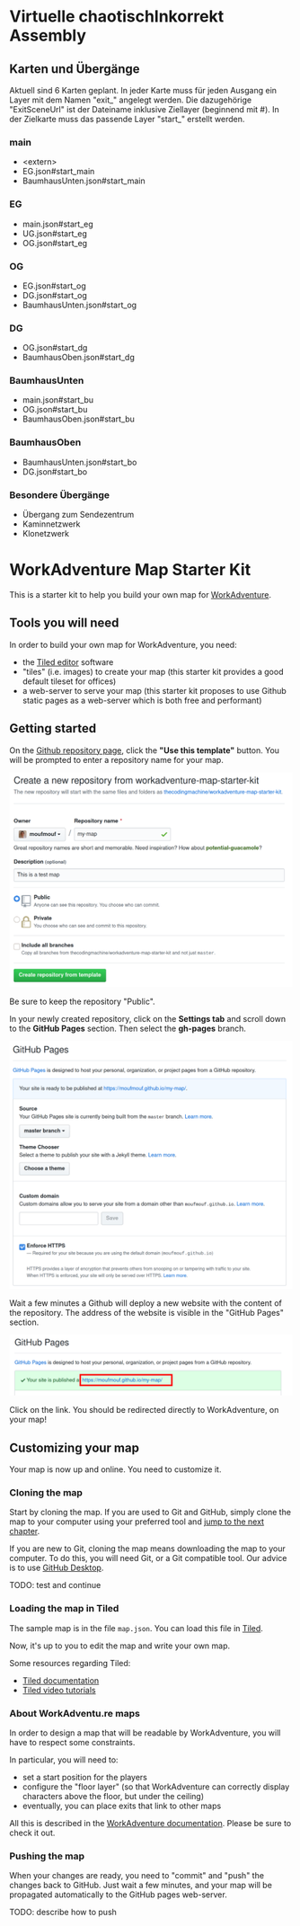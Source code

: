 # Virtuelle chaotischInkorrekt Assembly

## Karten und Übergänge

Aktuell sind 6 Karten geplant. In jeder Karte muss für jeden Ausgang ein Layer mit dem Namen "exit_<zielkarte>" angelegt werden. Die dazugehörige "ExitSceneUrl" ist der Dateiname inklusive Ziellayer (beginnend mit #). In der Zielkarte muss das passende Layer "start_<herkunftskarte>" erstellt werden.

### main
* &lt;extern&gt;
* EG.json#start_main 
* BaumhausUnten.json#start_main
  
### EG
* main.json#start_eg
* UG.json#start_eg
* OG.json#start_eg

### OG
* EG.json#start_og
* DG.json#start_og
* BaumhausUnten.json#start_og

### DG
* OG.json#start_dg
* BaumhausOben.json#start_dg

### BaumhausUnten
* main.json#start_bu
* OG.json#start_bu
* BaumhausOben.json#start_bu

### BaumhausOben
* BaumhausUnten.json#start_bo
* DG.json#start_bo

### Besondere Übergänge
* Übergang zum Sendezentrum
* Kaminnetzwerk
* Klonetzwerk


# WorkAdventure Map Starter Kit

This is a starter kit to help you build your own map for [WorkAdventure](https://workadventu.re).

## Tools you will need

In order to build your own map for WorkAdventure, you need:

- the [Tiled editor](https://www.mapeditor.org/) software
- "tiles" (i.e. images) to create your map (this starter kit provides a good default tileset for offices)
- a web-server to serve your map (this starter kit proposes to use Github static pages as a web-server which is both free and performant)

## Getting started

On the [Github repository page](https://github.com/thecodingmachine/workadventure-map-starter-kit),
click the **"Use this template"** button. You will be prompted to enter a repository name for your map.

![](docs/create_repo.png)

Be sure to keep the repository "Public".

In your newly created repository, click on the **Settings tab** and scroll down to the **GitHub Pages** section.
Then select the **gh-pages** branch. 

![](docs/github_pages.png)

Wait a few minutes a Github will deploy a new website with the content of the repository.
The address of the website is visible in the "GitHub Pages" section.

![](docs/website_address.png)

Click on the link. You should be redirected directly to WorkAdventure, on your map!

## Customizing your map

Your map is now up and online. You need to customize it.

### Cloning the map

Start by cloning the map. If you are used to Git and GitHub, simply clone the map
to your computer using your preferred tool and [jump to the next chapter](#loading-the-map-in-tiled).

If you are new to Git, cloning the map means downloading the map to your computer.
To do this, you will need Git, or a Git compatible tool. Our advice is to use
[GitHub Desktop](https://desktop.github.com/).

TODO: test and continue

### Loading the map in Tiled

The sample map is in the file `map.json`.
You can load this file in [Tiled](https://www.mapeditor.org/).

Now, it's up to you to edit the map and write your own map.

Some resources regarding Tiled:

- [Tiled documentation](https://doc.mapeditor.org/en/stable/manual/introduction/)
- [Tiled video tutorials](https://www.gamefromscratch.com/post/2015/10/14/Tiled-Map-Editor-Tutorial-Series.aspx)

### About WorkAdventu.re maps

In order to design a map that will be readable by WorkAdventure, you will have to respect some constraints.

In particular, you will need to:

- set a start position for the players
- configure the "floor layer" (so that WorkAdventure can correctly display characters above the floor, but under the ceiling)
- eventually, you can place exits that link to other maps

All this is described in the [WorkAdventure documentation](https://github.com/thecodingmachine/workadventure/#designing-a-map).
Please be sure to check it out. 

### Pushing the map

When your changes are ready, you need to "commit" and "push" the changes back to GitHub.
Just wait a few minutes, and your map will be propagated automatically to the GitHub pages web-server.

TODO: describe how to push
